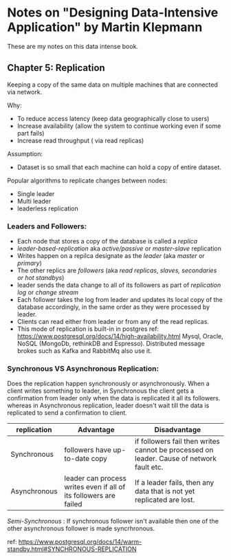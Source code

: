# Notes on "Designing Data-Intensive Application" by Martin Klepmann


These are my notes on this data intense book.


## Chapter 5: Replication

Keeping a copy of the same data on multiple machines that are connected via network.

Why:
- To reduce access latency (keep data geographically close to users)
- Increase availability     (allow the system to continue working even if some part fails)
- Increase read throughput  ( via read replicas)

Assumption:
- Dataset is so small that each machine can hold a copy of entire dataset.

Popular algorithms to replicate changes between nodes:
- Single leader
- Multi leader
- leaderless replication

### Leaders and Followers:
- Each node that stores a copy of the database is called a _replica_
- _leader-based-replication_ aka _active/passive_ or _master-slave_ replication
- Writes happen on a repilca designate as the _leader_ (aka _master_ or _primary_) 
- The other replics are _followers_ (aka _read replicas_, _slaves, secondaries or hot standbys_)
- leader sends the data change to all of its followers as part of _replication log_ or _change stream_
- Each follower takes the log from leader and updates its local copy of the database accordingly, in the same order as they were processed by leader.
- Clients can read either from leader or from any of the read replicas. 
- This mode of replication is built-in in postgres ref: https://www.postgresql.org/docs/14/high-availability.html
    Mysql, Oracle, NoSQL (MongoDb, rethinkDB and Espresso). Distributed message brokes such as Kafka and RabbitMq also use it.

### Synchronous VS Asynchronous Replication:

Does the replication happen synchronously or asynchronously.
When a client writes something to leader, in Synchronous the client gets a confirmation from leader only when the data is replicated it all its followers.
whereas in Asynchronous replication, leader doesn't wait till the data is replicated to send a confirmation to client.

| replication  | Advantage   | Disadvantage   |
|-------------- | -------------- | -------------- |
| Synchronous    | followers have up-to-date copy     | if followers fail then writes cannot be processed on leader. Cause of network fault etc. |
| Asynchronous    | leader can process writes even if all of its followers are failed      | If a leader fails, then any data that is not yet replicated are lost.     |

*Semi-Synchronous* : If synchronous follower isn't available then one of the other asynchronous follower is made syncrhronous.

ref: https://www.postgresql.org/docs/14/warm-standby.html#SYNCHRONOUS-REPLICATION



